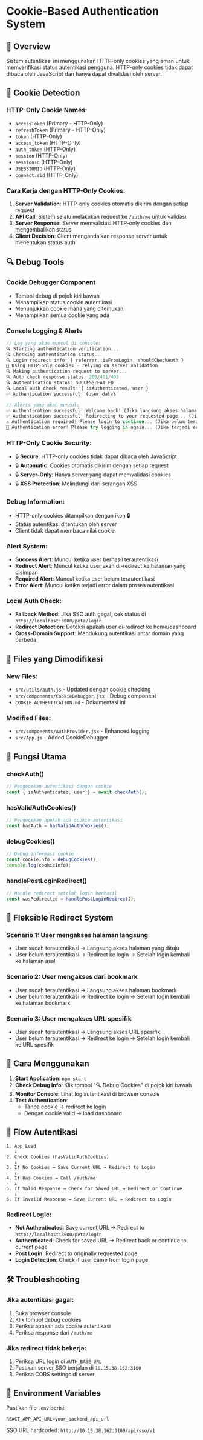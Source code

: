 # Cookie-Based Authentication System

## 🔐 **Overview**
Sistem autentikasi ini menggunakan HTTP-only cookies yang aman untuk memverifikasi status autentikasi pengguna. HTTP-only cookies tidak dapat dibaca oleh JavaScript dan hanya dapat divalidasi oleh server.

## 🍪 **Cookie Detection**

### **HTTP-Only Cookie Names:**
- `accessToken` (Primary - HTTP-Only)
- `refreshToken` (Primary - HTTP-Only)
- `token` (HTTP-Only)
- `access_token` (HTTP-Only)
- `auth_token` (HTTP-Only)
- `session` (HTTP-Only)
- `sessionId` (HTTP-Only)
- `JSESSIONID` (HTTP-Only)
- `connect.sid` (HTTP-Only)

### **Cara Kerja dengan HTTP-Only Cookies:**
1. **Server Validation**: HTTP-only cookies otomatis dikirim dengan setiap request
2. **API Call**: Sistem selalu melakukan request ke `/auth/me` untuk validasi
3. **Server Response**: Server memvalidasi HTTP-only cookies dan mengembalikan status
4. **Client Decision**: Client mengandalkan response server untuk menentukan status auth

## 🔍 **Debug Tools**

### **Cookie Debugger Component**
- Tombol debug di pojok kiri bawah
- Menampilkan status cookie autentikasi
- Menunjukkan cookie mana yang ditemukan
- Menampilkan semua cookie yang ada

### **Console Logging & Alerts**
```javascript
// Log yang akan muncul di console:
🔍 Starting authentication verification...
🔍 Checking authentication status...
🔍 Login redirect info: { referrer, isFromLogin, shouldCheckAuth }
🍪 Using HTTP-only cookies - relying on server validation
🔍 Making authentication request to server...
🔍 Auth check response status: 200/401/403
🔍 Authentication status: SUCCESS/FAILED
🔍 Local auth check result: { isAuthenticated, user }
✅ Authentication successful: {user data}

// Alerts yang akan muncul:
✅ Authentication successful! Welcome back! (Jika langsung akses halaman)
✅ Authentication successful! Redirecting to your requested page... (Jika redirect setelah login)
⚠️ Authentication required! Please login to continue... (Jika belum terautentikasi)
🚨 Authentication error! Please try logging in again... (Jika terjadi error)
```

### **HTTP-Only Cookie Security:**
- 🔒 **Secure**: HTTP-only cookies tidak dapat dibaca oleh JavaScript
- 🔒 **Automatic**: Cookies otomatis dikirim dengan setiap request
- 🔒 **Server-Only**: Hanya server yang dapat memvalidasi cookies
- 🔒 **XSS Protection**: Melindungi dari serangan XSS

### **Debug Information:**
- HTTP-only cookies ditampilkan dengan ikon 🔒
- Status autentikasi ditentukan oleh server
- Client tidak dapat membaca nilai cookie

### **Alert System:**
- **Success Alert**: Muncul ketika user berhasil terautentikasi
- **Redirect Alert**: Muncul ketika user akan di-redirect ke halaman yang disimpan
- **Required Alert**: Muncul ketika user belum terautentikasi
- **Error Alert**: Muncul ketika terjadi error dalam proses autentikasi

### **Local Auth Check:**
- **Fallback Method**: Jika SSO auth gagal, cek status di `http://localhost:3000/peta/login`
- **Redirect Detection**: Deteksi apakah user di-redirect ke home/dashboard
- **Cross-Domain Support**: Mendukung autentikasi antar domain yang berbeda

## 📁 **Files yang Dimodifikasi**

### **New Files:**
- `src/utils/auth.js` - Updated dengan cookie checking
- `src/components/CookieDebugger.jsx` - Debug component
- `COOKIE_AUTHENTICATION.md` - Dokumentasi ini

### **Modified Files:**
- `src/components/AuthProvider.jsx` - Enhanced logging
- `src/App.js` - Added CookieDebugger

## 🔧 **Fungsi Utama**

### **checkAuth()**
```javascript
// Pengecekan autentikasi dengan cookie
const { isAuthenticated, user } = await checkAuth();
```

### **hasValidAuthCookies()**
```javascript
// Pengecekan apakah ada cookie autentikasi
const hasAuth = hasValidAuthCookies();
```

### **debugCookies()**
```javascript
// Debug informasi cookie
const cookieInfo = debugCookies();
console.log(cookieInfo);
```

### **handlePostLoginRedirect()**
```javascript
// Handle redirect setelah login berhasil
const wasRedirected = handlePostLoginRedirect();
```

## 🎯 **Fleksible Redirect System**

### **Scenario 1: User mengakses halaman langsung**
- User sudah terautentikasi → Langsung akses halaman yang dituju
- User belum terautentikasi → Redirect ke login → Setelah login kembali ke halaman asal

### **Scenario 2: User mengakses dari bookmark**
- User sudah terautentikasi → Langsung akses halaman bookmark
- User belum terautentikasi → Redirect ke login → Setelah login kembali ke halaman bookmark

### **Scenario 3: User mengakses URL spesifik**
- User sudah terautentikasi → Langsung akses URL spesifik
- User belum terautentikasi → Redirect ke login → Setelah login kembali ke URL spesifik

## 🚀 **Cara Menggunakan**

1. **Start Application**: `npm start`
2. **Check Debug Info**: Klik tombol "🔍 Debug Cookies" di pojok kiri bawah
3. **Monitor Console**: Lihat log autentikasi di browser console
4. **Test Authentication**: 
   - Tanpa cookie → redirect ke login
   - Dengan cookie valid → load dashboard

## 🔄 **Flow Autentikasi**

```
1. App Load
   ↓
2. Check Cookies (hasValidAuthCookies)
   ↓
3. If No Cookies → Save Current URL → Redirect to Login
   ↓
4. If Has Cookies → Call /auth/me
   ↓
5. If Valid Response → Check for Saved URL → Redirect or Continue
   ↓
6. If Invalid Response → Save Current URL → Redirect to Login
```

### **Redirect Logic:**
- **Not Authenticated**: Save current URL → Redirect to `http://localhost:3000/peta/login`
- **Authenticated**: Check for saved URL → Redirect back or continue to current page
- **Post Login**: Redirect to originally requested page
- **Login Detection**: Check if user came from login page

## 🛠️ **Troubleshooting**

### **Jika autentikasi gagal:**
1. Buka browser console
2. Klik tombol debug cookies
3. Periksa apakah ada cookie autentikasi
4. Periksa response dari `/auth/me`

### **Jika redirect tidak bekerja:**
1. Periksa URL login di `AUTH_BASE_URL`
2. Pastikan server SSO berjalan di `10.15.38.162:3100`
3. Periksa CORS settings di server

## 📝 **Environment Variables**

Pastikan file `.env` berisi:
```
REACT_APP_API_URL=your_backend_api_url
```

SSO URL hardcoded: `http://10.15.38.162:3100/api/sso/v1` 